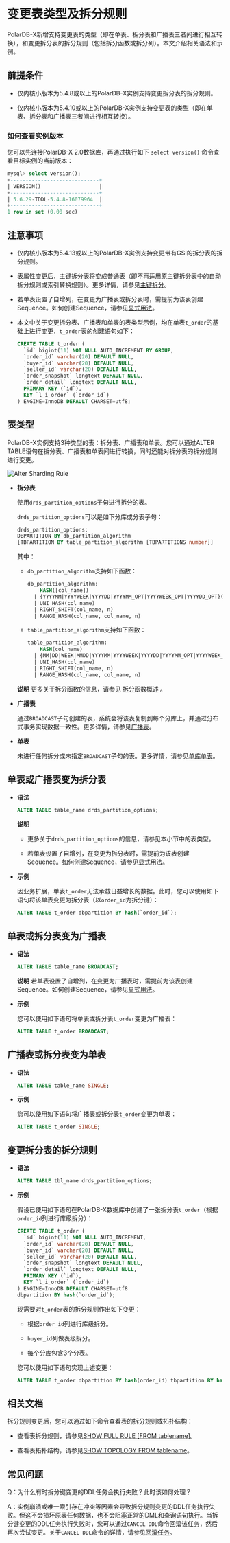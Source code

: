 变更表类型及拆分规则 
===============================

PolarDB-X新增支持变更表的类型（即在单表、拆分表和广播表三者间进行相互转换），和变更拆分表的拆分规则（包括拆分函数或拆分列）。本文介绍相关语法和示例。

前提条件 
-------------------------

* 仅内核小版本为5.4.8或以上的PolarDB-X实例支持变更拆分表的拆分规则。

* 仅内核小版本为5.4.10或以上的PolarDB-X实例支持变更表的类型（即在单表、拆分表和广播表三者间进行相互转换）。




### 如何查看实例版本
您可以先连接PolarDB-X 2.0数据库，再通过执行如下 `select version()` 命令查看目标实例的当前版本：
```sql
mysql> select version();
+-----------------------------+
| VERSION()                   |
+-----------------------------+
| 5.6.29-TDDL-5.4.8-16079964  |
+-----------------------------+
1 row in set (0.00 sec)         
```


注意事项 
-------------------------

* 仅内核小版本为5.4.13或以上的PolarDB-X实例支持变更带有GSI的拆分表的拆分规则。

* 表属性变更后，主键拆分表将变成普通表（即不再适用原主键拆分表中的自动拆分规则或索引转换规则）。更多详情，请参见[主键拆分](sharding-by-pk.md)。

* 若单表设置了自增列，在变更为广播表或拆分表时，需提前为该表创建Sequence。如何创建Sequence，请参见[显式用法](explict-usage.md)。

* 本文中关于变更拆分表、广播表和单表的表类型示例，均在单表`t_order`的基础上进行变更，`t_order`表的创建语句如下：

  ```sql
  CREATE TABLE t_order (
    `id` bigint(11) NOT NULL AUTO_INCREMENT BY GROUP,
    `order_id` varchar(20) DEFAULT NULL,
    `buyer_id` varchar(20) DEFAULT NULL,
    `seller_id` varchar(20) DEFAULT NULL,
    `order_snapshot` longtext DEFAULT NULL,
    `order_detail` longtext DEFAULT NULL,
    PRIMARY KEY (`id`),
    KEY `l_i_order` (`order_id`)
  ) ENGINE=InnoDB DEFAULT CHARSET=utf8;
  ```

  




表类型 
------------------------

PolarDB-X实例支持3种类型的表：拆分表、广播表和单表。您可以通过ALTER TABLE语句在拆分表、广播表和单表间进行转换，同时还能对拆分表的拆分规则进行变更。

![Alter Sharding Rule](../images/p262539.png)

* **拆分表**

  使用`drds_partition_options`子句进行拆分的表。

  `drds_partition_options`可以是如下分库或分表子句：

  ```sql
  drds_partition_options:
  DBPARTITION BY db_partition_algorithm
  [TBPARTITION BY table_partition_algorithm [TBPARTITIONS number]]
  ```

  

  其中：
  * `db_partition_algorithm`支持如下函数：

    ```sql
    db_partition_algorithm:
        HASH([col_name])
      | {YYYYMM|YYYYWEEK|YYYYDD|YYYYMM_OPT|YYYYWEEK_OPT|YYYYDD_OPT}(col_name)
      | UNI_HASH(col_name)
      | RIGHT_SHIFT(col_name, n)
      | RANGE_HASH(col_name, col_name, n)
    ```

    

  * `table_partition_algorithm`支持如下函数：

    ```sql
    table_partition_algorithm:
        HASH(col_name)
      | {MM|DD|WEEK|MMDD|YYYYMM|YYYYWEEK|YYYYDD|YYYYMM_OPT|YYYYWEEK_OPT|YYYYDD_OPT}(col_name)
      | UNI_HASH(col_name)
      | RIGHT_SHIFT(col_name, n)
      | RANGE_HASH(col_name, col_name, n)
    ```

    

  **说明** 更多关于拆分函数的信息，请参见 [拆分函数概述](sharding-functions.md) 。

  

  

  

* **广播表**

  通过`BROADCAST`子句创建的表，系统会将该表复制到每个分库上，并通过分布式事务实现数据一致性。更多详情，请参见[广播表](create-table.md)。
  
* **单表**

  未进行任何拆分或未指定`BROADCAST`子句的表。更多详情，请参见[单库单表](create-table.md)。
  




单表或广播表变为拆分表 
--------------------------------

* **语法**

  ```sql
  ALTER TABLE table_name drds_partition_options;
  ```

  
  **说明**
  * 更多关于`drds_partition_options`的信息，请参见本小节中的表类型。
  
  * 若单表设置了自增列，在变更为拆分表时，需提前为该表创建Sequence。如何创建Sequence，请参见[显式用法](explict-usage.md)。
  

  
  

* **示例**

  因业务扩展，单表`t_order`无法承载日益增长的数据。此时，您可以使用如下语句将该单表变更为拆分表（以`order_id`为拆分键）：

  ```sql
  ALTER TABLE t_order dbpartition BY hash(`order_id`);
  ```

  




单表或拆分表变为广播表 
--------------------------------

* **语法**

  ```sql
  ALTER TABLE table_name BROADCAST;
  ```

  **说明** 若单表设置了自增列，在变更为广播表时，需提前为该表创建Sequence。如何创建Sequence，请参见[显式用法](explict-usage.md)。
  
* **示例**

  您可以使用如下语句将单表或拆分表`t_order`变更为广播表：

  ```sql
  ALTER TABLE t_order BROADCAST;
  ```

  

  




广播表或拆分表变为单表 
--------------------------------

* **语法**

  ```sql
  ALTER TABLE table_name SINGLE;
  ```

  

* **示例**

  您可以使用如下语句将广播表或拆分表`t_order`变更为单表：

  ```sql
  ALTER TABLE t_order SINGLE;
  ```

  

  




变更拆分表的拆分规则 
-------------------------------

* **语法**

  ```sql
  ALTER TABLE tbl_name drds_partition_options;
  ```

  

* **示例**

  假设已使用如下语句在PolarDB-X数据库中创建了一张拆分表`t_order`（根据`order_id`列进行库级拆分）：

  ```sql
  CREATE TABLE t_order (
    `id` bigint(11) NOT NULL AUTO_INCREMENT,
    `order_id` varchar(20) DEFAULT NULL,
    `buyer_id` varchar(20) DEFAULT NULL,
    `seller_id` varchar(20) DEFAULT NULL,
    `order_snapshot` longtext DEFAULT NULL,
    `order_detail` longtext DEFAULT NULL,
    PRIMARY KEY (`id`),
    KEY `l_i_order` (`order_id`)
  ) ENGINE=InnoDB DEFAULT CHARSET=utf8 
  dbpartition BY hash(`order_id`);
  ```

  

  现需要对`t_order`表的拆分规则作出如下变更：
  * 根据`order_id`列进行库级拆分。
  
  * `buyer_id`列做表级拆分。
  
  * 每个分库包含3个分表。
  
  
  

  您可以使用如下语句实现上述变更：

  ```sql
  ALTER TABLE t_order dbpartition BY hash(order_id) tbpartition BY hash(buyer_id) tbpartitions 3;
  ```

  




相关文档 
-------------------------

拆分规则变更后，您可以通过如下命令查看表的拆分规则或拓扑结构：

* 查看表拆分规则，请参见[SHOW FULL RULE \[FROM tablename\]](show-topology.md)。

* 查看表拓扑结构，请参见[SHOW TOPOLOGY FROM tablename](show-topology.md)。




常见问题 
-------------------------

Q：为什么有时拆分键变更的DDL任务会执行失败？此时该如何处理？

A：实例崩溃或唯一索引存在冲突等因素会导致拆分规则变更的DDL任务执行失败。但这不会损坏原表任何数据，也不会阻塞正常的DML和查询语句执行。当拆分键变更的DDL任务执行失败时，您可以通过`CANCEL DDL`命令回滚该任务，然后再次尝试变更。关于`CANCEL DDL`命令的详情，请参见[回滚任务](cancel-ddl.md)。
